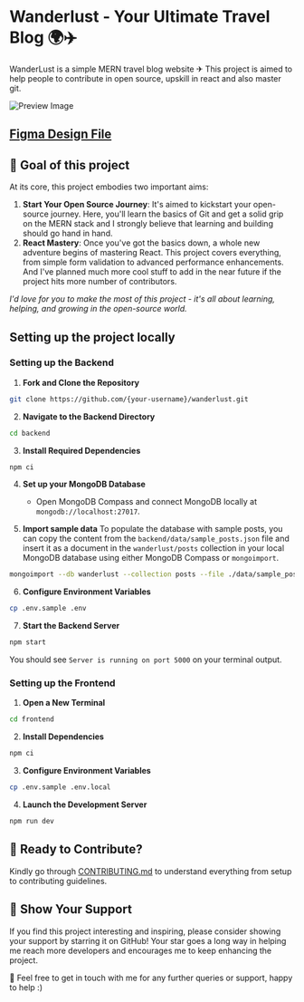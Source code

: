 # Wanderlust - Your Ultimate Travel Blog 🌍✈️

WanderLust is a simple MERN travel blog website ✈ This project is aimed to help people to contribute in open source, upskill in react and also master git.

![Preview Image](https://github.com/krishnaacharyaa/wanderlust/assets/116620586/17ba9da6-225f-481d-87c0-5d5a010a9538)

## [Figma Design File](https://www.figma.com/file/zqNcWGGKBo5Q2TwwVgR6G5/WanderLust--A-Travel-Blog-App?type=design&node-id=0%3A1&mode=design&t=c4oCG8N1Fjf7pxTt-1)

## 🎯 Goal of this project

At its core, this project embodies two important aims:

1. **Start Your Open Source Journey**: It's aimed to kickstart your open-source journey. Here, you'll learn the basics of Git and get a solid grip on the MERN stack and I strongly believe that learning and building should go hand in hand.
2. **React Mastery**: Once you've got the basics down, a whole new adventure begins of mastering React. This project covers everything, from simple form validation to advanced performance enhancements. And I've planned much more cool stuff to add in the near future if the project hits more number of contributors.

_I'd love for you to make the most of this project - it's all about learning, helping, and growing in the open-source world._

## Setting up the project locally

### Setting up the Backend

1. **Fork and Clone the Repository**

```bash
git clone https://github.com/{your-username}/wanderlust.git
```

2. **Navigate to the Backend Directory**

```bash
cd backend
```

3. **Install Required Dependencies**

```bash
npm ci
```

4. **Set up your MongoDB Database**

   - Open MongoDB Compass and connect MongoDB locally at `mongodb://localhost:27017`.

5. **Import sample data**
   To populate the database with sample posts, you can copy the content from the `backend/data/sample_posts.json` file and insert it as a document in the `wanderlust/posts` collection in your local MongoDB database using either MongoDB Compass or `mongoimport`.

```bash
mongoimport --db wanderlust --collection posts --file ./data/sample_posts.json --jsonArray
```

6. **Configure Environment Variables**

```bash
cp .env.sample .env
```

7. **Start the Backend Server**

```bash
npm start
```

You should see `Server is running on port 5000` on your terminal output.

### Setting up the Frontend

1. **Open a New Terminal**

```bash
cd frontend
```

2. **Install Dependencies**

```bash
npm ci
```

3. **Configure Environment Variables**

```bash
cp .env.sample .env.local
```

4. **Launch the Development Server**

```bash
npm run dev
```

## 🌟 Ready to Contribute?

Kindly go through [CONTRIBUTING.md](https://github.com/krishnaacharyaa/wanderlust/blob/main/.github/CONTRIBUTING.md) to understand everything from setup to contributing guidelines.

## 💖 Show Your Support

If you find this project interesting and inspiring, please consider showing your support by starring it on GitHub! Your star goes a long way in helping me reach more developers and encourages me to keep enhancing the project.

🚀 Feel free to get in touch with me for any further queries or support, happy to help :)
